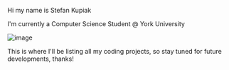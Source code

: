 Hi my name is Stefan Kupiak

I'm currently a Computer Science Student @ York University 


![image](https://github.com/user-attachments/assets/10341728-14f0-4d20-8879-8348b239f59b)


This is where I'll be listing all my coding projects, so stay tuned for future developments, thanks! 

<!--
**skup0/skup0** is a ✨ _special_ ✨ repository because its `README.md` (this file) appears on your GitHub profile.

Here are some ideas to get you started:

- 🔭 I’m currently working on ...
- 🌱 I’m currently learning ...
- 👯 I’m looking to collaborate on ...
- 🤔 I’m looking for help with ...
- 💬 Ask me about ...
- 📫 How to reach me: ...
- 😄 Pronouns: ...
- ⚡ Fun fact: ...
-->
